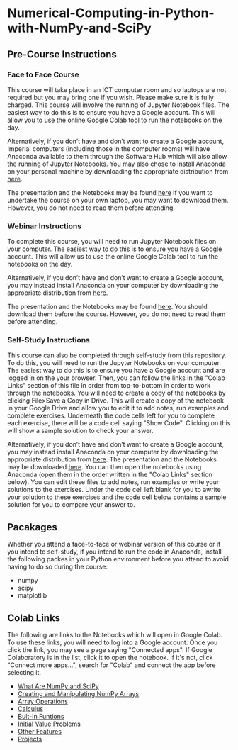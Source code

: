 # Numerical-Computing-in-Python-with-NumPy-and-SciPy

## Pre-Course Instructions

### Face to Face Course

This course will take place in an ICT computer room and so laptops are not required but you may bring one if you wish. Please make sure it is fully charged. This course will involve the running of Jupyter Notebook files. The easiest way to do this is to ensure you have a Google account. This will allow you to use the online Google Colab tool to run the notebooks on the day.

Alternatively, if you don’t have and don’t want to create a Google account, Imperial computers (including those in the computer rooms) will have Anaconda available to them through the Software Hub which will also allow the running of Jupyter Notebooks. You may also chose to install Anaconda on your personal machine by downloading the appropriate distribution from [here](https://www.anaconda.com/distribution/).

The presentation and the Notebooks may be found [here](https://github.com/coolernato/Numerical-Computing-in-Python-with-NumPy-and-SciPy/archive/master.zip) If you want to undertake the course on your own laptop, you may want to download them. However, you do not need to read them before attending.

### Webinar Instructions

To complete this course, you will need to run Jupyter Notebook files on your computer. The easiest way to do this is to ensure you have a Google account. This will allow us to use the online Google Colab tool to run the notebooks on the day.

Alternatively, if you don’t have and don’t want to create a Google account, you may instead install Anaconda on your computer by downloading the appropriate distribution from [here](https://www.anaconda.com/distribution/).

The presentation and the Notebooks may be found [here](https://github.com/coolernato/Numerical-Computing-in-Python-with-NumPy-and-SciPy/archive/master.zip). You should download them before the course. However, you do not need to read them before attending.

### Self-Study Instructions

This course can also be completed through self-study from this repository. To do this, you will need to run the Jupyter Notebooks on your computer. The easiest way to do this is to ensure you have a Google account and are logged in on the your browser. Then, you can follow the links in the "Colab Links" section of this file in order from top-to-bottom in order to work through the notebooks. You will need to create a copy of the notebooks by clicking File>Save a Copy in Drive. This will create a copy of the notebook in your Google Drive and allow you to edit it to add notes, run examples and complete exercises. Underneath the code cells left for you to complete each exercise, there will be a code cell saying "Show Code". Clicking on this will show a sample solution to check your answer.

Alternatively, if you don’t have and don’t want to create a Google account, you may instead install Anaconda on your computer by downloading the appropriate distribution from [here](https://www.anaconda.com/distribution/). The presentation and the Notebooks may be downloaded [here](https://github.com/coolernato/Numerical-Computing-in-Python-with-NumPy-and-SciPy/archive/master.zip). You can then open the notebooks using Anaconda (open them in the order written in the "Colab Links" section below). You can edit these files to add notes, run examples or write your solutions to the exercises. Under the code cell left blank for you to awrite your solution to these exercises and the code cell below contains a sample solution for you to compare your answer to.

## Pacakages

Whether you attend a face-to-face or webinar version of this course or if you intend to self-study, if you intend to run the code in Anaconda, install the following packes in your Python environment before you attend to avoid having to do so during the course:

* numpy
* scipy
* matplotlib

## Colab Links

The following are links to the Notebooks which will open in Google Colab. To use these links, you will need to log into a Google account. Once you click the link, you may see a page saying "Connected apps". If Google Colaboratory is in the list, click it to open the notebook. If it's not, click "Connect more apps...", search for "Colab" and connect the app before selecting it.

* [What Are NumPy and SciPy](<https://colab.research.google.com/github/coolernato/Numerical-Computing-in-Python-with-NumPy-and-SciPy/blob/master/What are NumPy and SciPy.ipynb>)
* [Creating and Manipulating NumPy Arrays](<https://colab.research.google.com/github/coolernato/Numerical-Computing-in-Python-with-NumPy-and-SciPy/blob/master/Creating and Manipulating NumPy Arrays.ipynb>)
* [Array Operations](<https://colab.research.google.com/github/coolernato/Numerical-Computing-in-Python-with-NumPy-and-SciPy/blob/master/Array Operations.ipynb>)
* [Calculus](<https://colab.research.google.com/github/coolernato/Numerical-Computing-in-Python-with-NumPy-and-SciPy/blob/master/Calculus.ipynb>)
* [Bult-In Funtions](<https://colab.research.google.com/github/coolernato/Numerical-Computing-in-Python-with-NumPy-and-SciPy/blob/master/Bult-In Funtions.ipynb>)
* [Initial Value Problems](<https://colab.research.google.com/github/coolernato/Numerical-Computing-in-Python-with-NumPy-and-SciPy/blob/master/Initial Value Problems.ipynb>)
* [Other Features](<https://colab.research.google.com/github/coolernato/Numerical-Computing-in-Python-with-NumPy-and-SciPy/blob/master/Other Features.ipynb>)
* [Projects](<https://colab.research.google.com/github/coolernato/Numerical-Computing-in-Python-with-NumPy-and-SciPy/blob/master/Projects.ipynb>)

